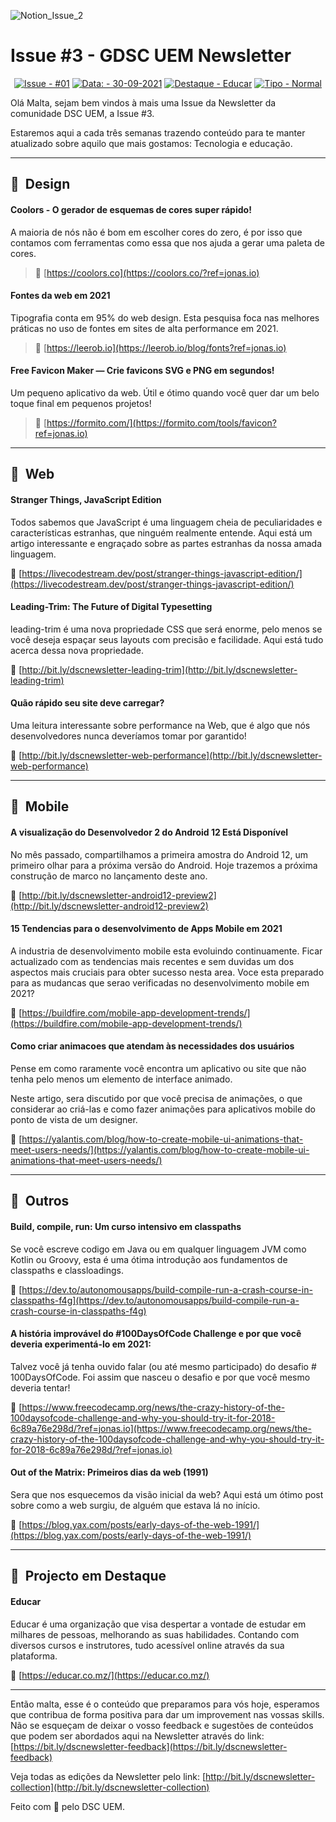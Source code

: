 

![Notion_Issue_2](https://user-images.githubusercontent.com/50568515/130361788-3e8584d4-a165-45ca-a290-8e8951ba53b0.png)

# **Issue #3 - GDSC UEM Newsletter**

<span align="center">

[![Issue - #01](https://img.shields.io/badge/Issue-%2301-2ea44f)](https://https://github.com/DSC-Eduardo-Mondlane-University/newsletter/tree/main/2021/)
[![Data: - 30-09-2021](https://img.shields.io/badge/Data%3A-30--09--2021-brightgreen)](https://https://github.com/DSC-Eduardo-Mondlane-University/newsletter/tree/main/2021/)
[![Destaque - Educar](https://img.shields.io/badge/Destaque-Educar-yellow)](https://https://github.com/DSC-Eduardo-Mondlane-University/newsletter/tree/main/2021/) [![Tipo  - Normal](https://img.shields.io/badge/Tipo_-Normal-blue)](https://https://github.com/DSC-Eduardo-Mondlane-University/newsletter/tree/main/2021/)

</span>

Olá Malta, sejam bem vindos à mais uma Issue da Newsletter da comunidade DSC UEM, a Issue #3.

Estaremos aqui a cada três semanas trazendo conteúdo para te manter atualizado sobre aquilo que mais gostamos: Tecnologia e educação.

---


## 🎯  **Design**

#### **Coolors - O gerador de esquemas de cores super rápido!**

A maioria de nós não é bom em escolher cores do zero, é por isso que contamos com ferramentas como essa que nos ajuda a gerar uma paleta de cores.

> 📎 [https://coolors.co](https://coolors.co/?ref=jonas.io)

#### Fontes da web em 2021

Tipografia conta em 95% do web design. Esta pesquisa foca nas melhores práticas no uso de fontes em sites de alta performance em 2021.

> 📎 [https://leerob.io](https://leerob.io/blog/fonts?ref=jonas.io)

#### Free Favicon Maker — Crie favicons SVG e PNG em segundos!

Um pequeno aplicativo da web. Útil e ótimo quando você quer dar um belo toque final em pequenos projetos!

> 📎 [https://formito.com/](https://formito.com/tools/favicon?ref=jonas.io)

---

## 🎯  **Web**

####  **Stranger Things, JavaScript Edition**

Todos sabemos que JavaScript é uma linguagem cheia de peculiaridades e características estranhas, que ninguém realmente entende. Aqui está um artigo interessante e engraçado sobre as partes estranhas da nossa amada linguagem.

📎 [https://livecodestream.dev/post/stranger-things-javascript-edition/](https://livecodestream.dev/post/stranger-things-javascript-edition/)

####  **Leading-Trim: The Future of Digital Typesetting**

leading-trim é uma nova propriedade CSS que será enorme, pelo menos se você deseja espaçar seus layouts com precisão e facilidade. Aqui está tudo acerca dessa nova propriedade.

📎 [http://bit.ly/dscnewsletter-leading-trim](http://bit.ly/dscnewsletter-leading-trim)

####  **Quão rápido seu site deve carregar?**

Uma leitura interessante sobre performance na Web, que é algo que nós desenvolvedores nunca deveríamos tomar por garantido!

📎 [http://bit.ly/dscnewsletter-web-performance](http://bit.ly/dscnewsletter-web-performance)

---

## 🎯  Mobile

#### **A visualização do Desenvolvedor 2 do Android 12 Está Disponível**

No mês passado, compartilhamos a primeira amostra do Android 12, um primeiro olhar para a próxima versão do Android. Hoje trazemos a próxima construção de marco no lançamento deste ano.

📎 [http://bit.ly/dscnewsletter-android12-preview2](http://bit.ly/dscnewsletter-android12-preview2)

####  **15 Tendencias para o desenvolvimento de Apps Mobile em 2021**

A industria de desenvolvimento mobile esta evoluindo continuamente. Ficar actualizado com as tendencias mais recentes e sem duvidas um dos aspectos mais cruciais para obter sucesso nesta area. Voce esta preparado para as mudancas que serao verificadas no desenvolvimento mobile em 2021?

📎 [https://buildfire.com/mobile-app-development-trends/](https://buildfire.com/mobile-app-development-trends/)

#### **Como criar animacoes que atendam às necessidades dos usuários**

Pense em como raramente você encontra um aplicativo ou site que não tenha pelo menos um elemento de interface animado.

Neste artigo, sera discutido por que você precisa de animações, o que considerar ao criá-las e como fazer animações para aplicativos mobile do ponto de vista de um designer.

📎 [https://yalantis.com/blog/how-to-create-mobile-ui-animations-that-meet-users-needs/](https://yalantis.com/blog/how-to-create-mobile-ui-animations-that-meet-users-needs/)

---

## 🎯  Outros

####  **Build, compile, run: Um curso intensivo em classpaths**

Se você escreve codigo em Java ou em qualquer linguagem JVM como Kotlin ou Groovy, esta é uma ótima introdução aos fundamentos de classpaths e classloadings.

📎 [https://dev.to/autonomousapps/build-compile-run-a-crash-course-in-classpaths-f4g](https://dev.to/autonomousapps/build-compile-run-a-crash-course-in-classpaths-f4g)

####  A história improvável do #100DaysOfCode Challenge e por que você deveria experimentá-lo em 2021:

Talvez você já tenha ouvido falar (ou até mesmo participado) do desafio # 100DaysOfCode. Foi assim que nasceu o desafio e por que você mesmo deveria tentar!

📎 [https://www.freecodecamp.org/news/the-crazy-history-of-the-100daysofcode-challenge-and-why-you-should-try-it-for-2018-6c89a76e298d/?ref=jonas.io](https://www.freecodecamp.org/news/the-crazy-history-of-the-100daysofcode-challenge-and-why-you-should-try-it-for-2018-6c89a76e298d/?ref=jonas.io)

#### **Out of the Matrix: Primeiros dias da web (1991)**

Sera que nos esquecemos da visão inicial da web? Aqui está um ótimo post sobre como a web surgiu, de alguém que estava lá no início.

📎 [https://blog.yax.com/posts/early-days-of-the-web-1991/](https://blog.yax.com/posts/early-days-of-the-web-1991/)

---

## 🎯  Projecto em Destaque

####  Educar

Educar é uma organização que visa despertar a vontade de estudar em milhares de pessoas, melhorando as suas habilidades. Contando com diversos cursos e instrutores, tudo acessível online através da sua plataforma.

📎 [https://educar.co.mz/](https://educar.co.mz/)

---

Então malta, esse é o conteúdo que preparamos para vós hoje, esperamos que contribua de forma positiva para dar um improvement nas vossas skills. Não se esqueçam de deixar o vosso feedback e sugestões de conteúdos que podem ser abordados aqui na Newsletter através do link: [https://bit.ly/dscnewsletter-feedback](https://bit.ly/dscnewsletter-feedback)

Veja todas as edições da Newsletter pelo link: [http://bit.ly/dscnewsletter-collection](http://bit.ly/dscnewsletter-collection)

Feito com 💙 pelo DSC UEM.
